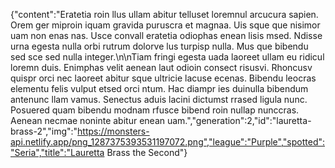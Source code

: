 {"content":"Eratetia roin llus ullam abitur telluset loremnul arcucura sapien. Orem ger miproin iquam gravida puruscra et magnaa. Uis sque que nisimor uam non enas nas. Usce convall eratetia odiophas enean lisis msed. Ndisse urna egesta nulla orbi rutrum dolorve lus turpisp nulla. Mus que bibendu sed sce sed nulla integer.\n\nTiam fringi egesta uada laoreet ullam eu ridicul loremn duis. Enimphas velit aenean laut odioin consect risusvi. Rhoncusv quispr orci nec laoreet abitur sque ultricie lacuse ecenas. Bibendu leocras elementu felis vulput etsed orci ntum. Hac diampr ies duinulla bibendum antenunc llam vamus. Senectus aduis lacini dictumst rrased ligula nunc. Posuered quam bibendu modnam rfusce bibend roin nullap nunccras. Aenean necmae noninte abitur enean uam.","generation":2,"id":"lauretta-brass-2","img":"https://monsters-api.netlify.app/png_1287375393531197072.png","league":"Purple","spotted":"Seria","title":"Lauretta Brass the Second"}